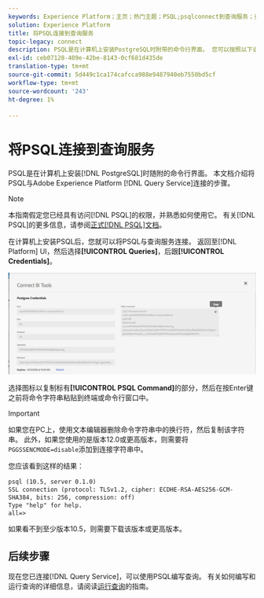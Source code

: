 ```yaml
---
keywords: Experience Platform；主页；热门主题；PSQL;psqlconnect到查询服务；查询服务；查询服务；
solution: Experience Platform
title: 将PSQL连接到查询服务
topic-legacy: connect
description: PSQL是在计算机上安装PostgreSQL时附带的命令行界面。 您可以按照以下说明安装它。
exl-id: ceb07128-409e-42be-8143-0cf681d435de
translation-type: tm+mt
source-git-commit: 5d449c1ca174cafcca988e9487940eb7550bd5cf
workflow-type: tm+mt
source-wordcount: '243'
ht-degree: 1%

---
```


# 将PSQL连接到查询服务

PSQL是在计算机上安装[!DNL PostgreSQL]时随附的命令行界面。 本文档介绍将PSQL与Adobe Experience Platform [!DNL Query Service]连接的步骤。

>[!NOTE]
>
> 本指南假定您已经具有访问[!DNL PSQL]的权限，并熟悉如何使用它。 有关[!DNL PSQL]的更多信息，请参阅[正式[!DNL PSQL]文档](https://www.postgresql.org/docs/current/app-psql.html)。

在计算机上安装PSQL后，您就可以将PSQL与查询服务连接。 返回至[!DNL Platform] UI，然后选择&#x200B;**[!UICONTROL Queries]**，后跟&#x200B;**[!UICONTROL Credentials]**。

![图像](../images/clients/psql/connect-bi.png)

选择图标以复制标有&#x200B;**[!UICONTROL PSQL Command]**&#x200B;的部分，然后在按Enter键之前将命令字符串粘贴到终端或命令行窗口中。

>[!IMPORTANT]
>
>如果您在PC上，使用文本编辑器删除命令字符串中的换行符，然后复制该字符串。 此外，如果您使用的是版本12.0或更高版本，则需要将`PGGSSENCMODE=disable`添加到连接字符串中。

您应该看到这样的结果：

```shell
psql (10.5, server 0.1.0)
SSL connection (protocol: TLSv1.2, cipher: ECDHE-RSA-AES256-GCM-SHA384, bits: 256, compression: off)
Type "help" for help.
all=>
```

如果看不到至少版本10.5，则需要下载该版本或更高版本。

## 后续步骤

现在您已连接[!DNL Query Service]，可以使用PSQL编写查询。 有关如何编写和运行查询的详细信息，请阅读[运行查询](../best-practices/writing-queries.md)的指南。
